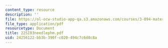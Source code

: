 ```yaml
---
content_type: resource
description: ''
file: https://ol-ocw-studio-app-qa.s3.amazonaws.com/courses/3-094-materials-in-human-experience-spring-2004/24256122bb3b390fc020494c7c6d8c8a_22SI03needlephm.pdf
file_type: application/pdf
resourcetype: Document
title: 22SI03needlephm.pdf
uid: 24256122-bb3b-390f-c020-494c7c6d8c8a
---
```

